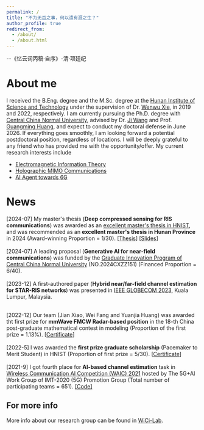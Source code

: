 ```yaml
---
permalink: /
title: "不为无益之事，何以遣有涯之生？"
author_profile: true
redirect_from: 
  - /about/
  - /about.html
---
```


--《忆云词丙稿·自序》-清·项廷纪

About me
======

I received the B.Eng. degree and the M.Sc. degree at the [Hunan Institute of Science and Technology](https://www.hnist.cn/) under the supervision of Dr. [Wenwu Xie](https://sice.hnist.cn/info/1289/7182.htm), in 2019 and 2022, respectively. I am currently pursuing the Ph.D. degree with [Central China Normal University](https://www.ccnu.edu.cn/), advised by Dr. [Ji Wang](https://phy.ccnu.edu.cn/info/1063/4380.htm)  and Prof. [Guangming Huang](https://phy.ccnu.edu.cn/info/1063/1272.htm), and expect to conduct my doctoral defense in June 2026. If everything goes smoothly, I am looking forward a potential postdoctoral position, regardless of locations. I will be deeply grateful to any friend who has provided me with the opportunity/offer. My current research interests include 
* <a href="https://jianxiao-24.github.io/files/Electromagnetic Information Theory.pdf">Electromagnetic Information Theory</a>
* [Holographic MIMO Communications](https://jianxiao-24.github.io/files/Holographic_MIMO_Communications.pdf)
* [AI Agent towards 6G](https://jianxiao-24.github.io/files/Generative_AI_Agent.pdf)


News
======
[2024-07] My master's thesis (**Deep compressed sensing for RIS communications**) was awarded as an [excellent master's thesis in HNIST](https://xk.hnist.cn/info/1182/8551.htm), and was recommended as an **excellent master's thesis in Hunan Province** in 2024 (Award-winning Proportion = 1/30). [<a href="https://jianxiao-24.github.io/files/肖健_学位论文.pdf">Thesis</a>] [<a href="https://jianxiao-24.github.io/files/肖健_学位论文答辩.pdf">Slides</a>]
        <br>
        <br>
        [2024-07] A leading proposal (**Generative AI for near-field communications**) was funded by the [Graduate Innovation Program of Central China Normal University](https://gs.ccnu.edu.cn/info/1039/3704.htm) (NO.2024CXZZ151) (Financed Proportion = 6/40). 
        <br>
         <br>
[2023-12] A first-authored paper (**Hybrid near/far-field channel estimation for STAR-RIS networks**) was presented in [IEEE GLOBECOM 2023](https://globecom2023.ieee-globecom.org/program/technical-program-day-3), Kuala Lumpur, Malaysia. 
        <br>
        <br>

[2022-12] Our team (Jian Xiao, Wei Fang and Yuanjia Huang) was awarded tht first prize for **mmWave FMCW Radar-based position** in the 18-th China post-graduate mathematical contest in modeling (Proportion of the first prize = 1.13%). [<a href="https://jianxiao-24.github.io/files/NO.A2020300080.pdf">Certificate</a>]
        <br>
        <br>
[2022-5] I was awarded the **first prize graduate scholarship** (Pacemaker to Merit Student) in HNIST (Proportion of first prize = 5/30). [<a href="./homepage_files/Imperial_certificate.pdf">Certificate</a>]
        <br>
        <br>
[2021-9] I got fourth place for **AI-based channel estimation** task in [Wireless Communication AI Competition (WAIC) 2021](https://www.datafountain.cn/competitions/504) hosted by The 5G+AI Work Group of IMT-2020 (5G) Promotion Group (Total number of participating teams = 651).  [[Code]](https://github.com/WiCi-Lab/WAIC2021)


For more info
------
More info about our research group can be found in [WiCi-Lab](https://wici-lab.github.io/). 
